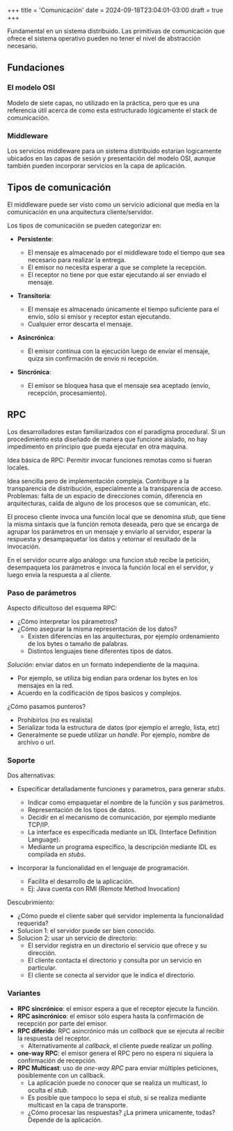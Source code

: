 +++
title = 'Comunicación'
date = 2024-09-18T23:04:01-03:00
draft = true
+++

Fundamental en un sistema distribuido. Las primitivas de comunicación que ofrece el sistema operativo pueden no tener el nivel de abstracción necesario.

## Fundaciones

### El modelo OSI

Modelo de siete capas, no utilizado en la práctica, pero que es una referencia útil acerca de como esta estructurado lógicamente el stack de comunicación.

### Middleware

Los servicios middleware para un sistema distribuido estarían logicamente ubicados en las capas de sesión y presentación del modelo OSI, aunque también pueden incorporar servicios en la capa de aplicación.

## Tipos de comunicación

El middleware puede ser visto como un servicio adicional que media en la comunicación en una arquitectura cliente/servidor.

Los tipos de comunicación se pueden categorizar en:

- **Persistente**: 
    - El mensaje es almacenado por el middleware todo el tiempo que sea necesario para realizar la entrega.
    - El emisor no necesita esperar a que se complete la recepción.
    - El receptor no tiene por que estar ejecutando al ser enviado el mensaje.

- **Transitoria**: 
    - El mensaje es almacenado únicamente el tiempo suficiente para el envío, sólo si emisor y receptor estan ejecutando.
    - Cualquier error descarta el mensaje.

- **Asincrónica**: 
    - El emisor continua con la ejecución luego de envíar el mensaje, quiza sin confirmación de envío ni recepción.

- **Sincrónica**:
    - El emisor se bloquea hasa que el mensaje sea aceptado (envío, recepción, procesamiento).

## RPC

Los desarrolladores estan familiarizados con el paradigma procedural. Si un procedimiento esta diseñado de manera que funcione aislado, no hay impedimento en principio que pueda ejecutar en otra maquina.

Idea básica de RPC: Permitir invocar funciones remotas como si fueran locales.

Idea sencilla pero de implementación compleja. Contribuye a la transparencia de distribución, especialmente a la transparencia de acceso. Problemas: falta de un espacio de direcciones común, diferencia en arquitecturas, caída de alguno de los procesos que se comunican, etc.

El proceso cliente invoca una función local que se denomina _stub_, que tiene la misma sintaxis que la función remota deseada, pero que se encarga de agrupar los parámetros en un mensaje y enviarlo al servidor, esperar la respuesta y desampaquetar los datos y retornar el resultado de la invocación.

En el servidor ocurre algo análogo: una funcion _stub_ recibe la petición, desempaqueta los parámetros e invoca la función local en el servidor, y luego envía la respuesta a al cliente.

### Paso de parámetros

Aspecto dificultoso del esquema RPC:

- ¿Cómo interpretar los párametros?
- ¿Cómo asegurar la misma representación de los datos?
    - Existen diferencias en las arquitecturas, por ejemplo ordenamiento de los bytes o tamaño de palabras.
    - Distintos lenguajes tiene diferentes tipos de datos.

_Solución_: enviar datos en un formato independiente de la maquina.

- Por ejemplo, se utiliza big endian para ordenar los bytes en los mensajes en la red.
- Acuerdo en la codificación de tipos basicos y complejos.

¿Cómo pasamos punteros? 

- Prohibirlos (no es realista)
- Serializar toda la estructura de datos (por ejemplo el arreglo, lista, etc)
- Generalmente se puede utilizar un _handle_. Por ejemplo, nombre de archivo o url.

### Soporte

Dos alternativas:

- Especificar detalladamente funciones y parametros, para generar _stubs_.
    - Indicar como empaquetar el nombre de la función y sus parámetros.
    - Representación de los tipos de datos.
    - Decidir en el mecanismo de comunicación, por ejemplo mediante TCP/IP.
    - La interface es especificada mediante un IDL (Interface Definition Language).
    - Mediante un programa específico, la descripción mediante IDL es compilada en _stubs_.

- Incorporar la funcionalidad en el lenguaje de programación.
    - Facilita el desarrollo de la aplicación.
    - Ej: Java cuenta con RMI (Remote Method Invocation)

Descubrimiento: 

- ¿Cómo puede el cliente saber qué servidor implementa la funcionalidad requerida?
- Solucion 1: el servidor puede ser bien conocido.
- Solucion 2: usar un servicio de directorio:
    - El servidor registra en un directorio el servicio que ofrece y su dirección.
    - El cliente contacta el directorio y consulta por un servicio en particular.
    - El cliente se conecta al servidor que le indica el directorio.

### Variantes

- **RPC sincrónico**: el emisor espera a que el receptor ejecute la función.
- **RPC asincrónico**: el emisor sólo espera hasta la confirmación de recepción por parte del emisor.
- **RPC diferido**: RPC asincrónico más un _callback_ que se ejecuta al recibir la respuesta del receptor.
    - Alternativamente al _callback_, el cliente puede realizar un _polling_.
- **one-way RPC**: el emisor genera el RPC pero no espera ni siquiera la confirmación de recepción.
- **RPC Multicast**: uso de _one-way RPC_ para enviar múltiples peticiones, posiblemente con un callback.
    - La aplicación puede no conocer que se realiza un multicast, lo oculta el _stub_.
    - Es posible que tampoco lo sepa el _stub_, si se realiza mediante multicast en la capa de transporte.
    - ¿Cómo procesar las respuestas? ¿La primera unicamente, todas? Depende de la aplicación.

